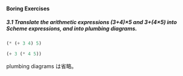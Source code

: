 #### Boring Exercises

##### 3.1  Translate the arithmetic expressions (3+4)×5 and 3+(4×5) into Scheme expressions, and into plumbing diagrams.
```Scheme
(* (+ 3 4) 5)

(+ 3 (* 4 5))
```

plumbing diagrams は省略。